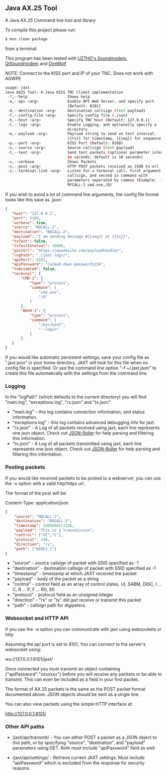 ## Java AX.25 Tool

A Java AX.25 Command line tool and library

To compile this project please run:
```bash
$ mvn clean package
```
from a terminal.

This program has been tested with [UZ7HO's Soundmodem](https://uz7.ho.ua/packetradio.htm), [QtSoundmodem](https://www.cantab.net/users/john.wiseman/Documents/QtSoundModem.html) and [DireWolf](https://github.com/wb2osz/direwolf)

NOTE: Connect to the KISS port and IP of your TNC. Does not work with AGWPE

```bash
usage: jaxt
Java AX25 Tool: A Java KISS TNC Client implementation
 -?,--help                  Shows help
 -a,--api <arg>             Enable API Web Server, and specify port
                            (Default: 8101)
 -d,--destination <arg>     Destination callsign (test payload)
 -f,--config-file <arg>     Specify config file (.json)
 -h,--host <arg>            Specify TNC host (Default: 127.0.0.1)
 -l,--logs <arg>            Enable Logging, and optionally specify a
                            directory
 -m,--payload <arg>         Payload string to send on test interval.
                            {{ts}} for timestamp, {{seq}} for sequence.
 -p,--port <arg>            KISS Port (Default: 8100)
 -s,--source <arg>          Source callsign (test payload)
 -t,--test <arg>            Send test packets (optional parameter interval
                            in seconds, default is 10 seconds)
 -v,--verbose               Shows Packets
 -x,--post <arg>            HTTP POST packets received as JSON to url
 -z,--terminal-link <arg>   Listen for a terminal call, first argument is
                            callsign, and second is command with
                            parameters seperated by commas (Example: -z
                            MYCALL-1 cmd.exe,/Q)
 ```

 If you wish to avoid a lot of command line arguments, the config file format looks like this save as .json:

 ```json
{
    "host": "127.0.0.1",
    "port": 8100,
    "verbose": true,
    "source": "NOCALL-1",
    "destination": "NOCALL-2",
    "payload": "I am sending message #{{seq}} at {{ts}}",
    "txTest": false,
    "txTestInterval": 10000,
    "postUrl": "https://mywebsite.com/payloadhandler",
    "logPath": "./jaxt-logs/",
    "apiPort": 8101,
    "apiPassword": "locked-down-password1234",
    "txDisabled": false,
    "terminal": {
        "CMD-1": {
            "type": "process",
            "command": [
                "cmd.exe",
                "/Q"
            ]
        },
        "BASH-1": {
            "type": "process",
            "command": [
                "/bin/bash",
                "--login"
            ]
        }
    }
}
 ```
 If you would like automatic persistent settings, save your config file as ".jaxt.json" in your home directory. JAXT will look for this file when no config file is specified. Or use the command line option "-f ~/.jaxt.json" to create this file automatically with the settings from the command line.


 ### Logging

In the "logPath" (which defaults to the current directory) you will find "main.log", "exceptions.log", "rx.json" and "tx.json"

* "main.log" - this log contains connection information, and status information.
* "exceptions.log" - this log contains advanced debugging info for jaxt.
* "rx.json" - A Log of all packets received using jaxt, each line represents one json object. Check out [JSON-Roller](https://openstatic.org/projects/json-roller/) for help parsing and filtering this information.
* "tx.json" - A Log of all packets transmitted using jaxt, each line represents one json object. Check out [JSON-Roller](https://openstatic.org/projects/json-roller/) for help parsing and filtering this information.


### Posting packets

If you would like received packets to be posted to a webserver, you can use the -x option with a valid http/https url.

The format of the post will be:

Content-Type: application/json

```json
{
    "source": "NOCALL-1",
    "destination": "NOCALL-2",
    "timestamp": 1686600213326,
    "payload": "This is a transmission",
    "control": ["UI","C"],
    "protocol": 240,
    "direction": "rx",
    "path": ["WIDE1-1"]
}
```
* "source" - source callsign of packet with SSID specified as -1
* "destination" - destination callsign of packet with SSID specified as -1
* "timestamp" - timestamp at which JAXT received the packet
* "payload" - body of the packet as a string
* "control" - control field as an array of control states. UI, SABM, DISC, I ... C, R ... P, F ... R0, S0
* "protocol" - protocol field as an unsigned integer
* "direction" - "rx" or "tx" did jaxt receive or transmit this packet
* "path" - callsign path for digipeters.

### Websocket and HTTP API

if you use the -a option you can communicate with jaxt using websockets or http

Assuming the api port is set to 8101, You can connect to the server's websocket using:

ws://127.0.0.1:8101/jaxt/

Once connected you must transmit an object containing {"apiPassword":"xxxxxxx"} before you will receive any packets or be able to transmit. This can even be included as a field in your first packet. 

The format of AX.25 packets is the same as the POST packet format documented above. JSON objects should be sent as a single line.

You can also view packets using the simple HTTP interface at:

http://127.0.0.1:8101/

### Other API paths

* /jaxt/api/transmit/ - You can either POST a packet as a JSON object to this path, or by specifying "source", "destination", and "payload" parameters using GET. Both must include "apiPassword" field as well.

* /jaxt/api/settings/ - Retrieve current JAXT settings. Must include "apiPassword" which is excluded from the response for security reasons.

